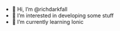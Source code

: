 - 👋 Hi, I’m @richdarkfall
- 👀 I’m interested in developing some stuff 
- 🌱 I’m currently learning Ionic

<!---
richdarkfall/richdarkfall is a ✨ special ✨ repository because its `README.md` (this file) appears on your GitHub profile.
You can click the Preview link to take a look at your changes.
--->
